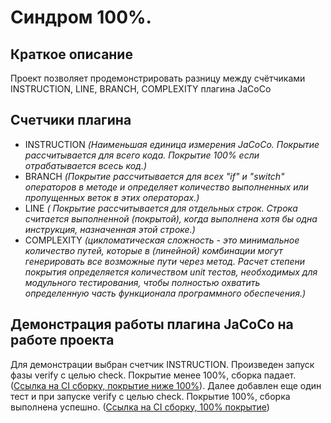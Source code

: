#  Синдром 100%.
## Краткое описание
Проект позволяет продемонстрировать разницу между счётчиками INSTRUCTION, LINE, BRANCH, COMPLEXITY плагина JaCoCo
## Счетчики плагина
* INSTRUCTION
*(Наименьшая единица измерения JaCoCo. Покрытие рассчитывается для всего кода. Покрытие 100% если отрабатывается всесь код.)*
* BRANCH *(Покрытие рассчитывается для всех "if" и "switch" операторов в методе и определяет количество выполненных или пропущенных веток в этих операторах.)*
* LINE *( Покрытие рассчитывается для отдельных строк. Строка считается выполненной (покрытой), когда выполнена хотя бы одна инструкция, назначенная этой строке.)*
* COMPLEXITY *(цикломатическая сложность - это минимальное количество путей, которые в (линейной) комбинации могут генерировать все возможные пути через метод. Расчет степени покрытия определяется количеством unit тестов, необходимых для  модульного тестирования, чтобы полностью охватить определенную часть функционала программного обеспечения.)*

## Демонстрация работы плагина JaCoCo на работе проекта
Для демонстрации выбран счетчик INSTRUCTION. Произведен запуск фазы verify с целью check. Покрытие менее 100%, сборка падает.  ([Ссылка на CI сборку, покрытие ниже 100%](https://github.com/leonnika/qajava-hw-7-1/actions/runs/73481172)). Далее добавлен еще один тест и при запуске verify с целью check. Покрытие 100%, сборка выполнена успешно. ([Ссылка на CI сборку, 100% покрытие](https://github.com/leonnika/qajava-hw-7-1/actions/runs/73486828))

